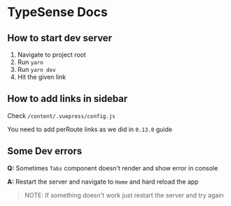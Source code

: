 # TypeSense Docs

## How to start dev server

1. Navigate to project root
2. Run `yarn`
3. Run `yarn dev`
4. Hit the given link

## How to add links in sidebar

Check `/content/.vuepress/config.js`

You need to add perRoute links as we did in `0.13.0` guide

## Some Dev errors

**Q:** Sometimes `Tabs` component doesn't render and show error in console

**A:** Restart the server and navigate to `Home` and hard reload the app

> NOTE: If something doesn't work just restart the server and try again
